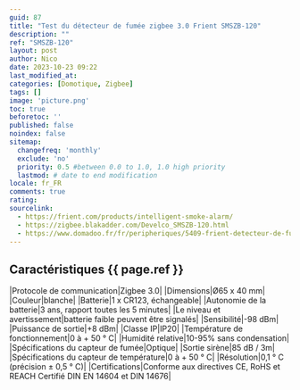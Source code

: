 ```yaml
---
guid: 87
title: "Test du détecteur de fumée zigbee 3.0 Frient SMSZB-120"
description: ""
ref: "SMSZB-120"
layout: post
author: Nico
date: 2023-10-23 09:22
last_modified_at:
categories: [Domotique, Zigbee]
tags: []
image: 'picture.png'
toc: true
beforetoc: ''
published: false
noindex: false
sitemap:
  changefreq: 'monthly'
  exclude: 'no'
  priority: 0.5 #between 0.0 to 1.0, 1.0 high priority
  lastmod: # date to end modification
locale: fr_FR
comments: true
rating: 
sourcelink:
  - https://frient.com/products/intelligent-smoke-alarm/
  - https://zigbee.blakadder.com/Develco_SMSZB-120.html
  - https://www.domadoo.fr/fr/peripheriques/5409-frient-detecteur-de-fumee-intelligent-zigbee-30-5713594002330.html?domid=39
---
```


## Caractéristiques {{ page.ref }}

|Protocole de communication|Zigbee 3.0|
|Dimensions|Ø65 x 40 mm|
|Couleur|blanche|
|Batterie|1 x CR123, échangeable|
|Autonomie de la batterie|3 ans, rapport toutes les 5 minutes|
|Le niveau et avertissement|batterie faible peuvent être signalés|
|Sensibilité|-98 dBm|
|Puissance de sortie|+8 dBm|
|Classe IP|IP20|
|Température de fonctionnement|0 à + 50 ° C|
|Humidité relative|10-95% sans condensation|
|Spécifications du capteur de fumée|Optique|
|Sortie sirène|85 dB / 3m|
|Spécifications du capteur de température|0 à + 50 ° C|
|Résolution|0,1 ° C (précision ± 0,5 ° C)|
|Certifications|Conforme aux directives CE, RoHS et REACH
Certifié DIN EN 14604 et DIN 14676|
